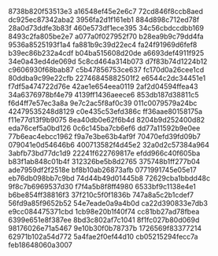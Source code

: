 8738b820f53513e3
a16548ef45e2e6c7
72cd846f8ccb8aed
dc925ec87342aba2
3956fa2d1f161eb1
884d898c712ed78f
28a0d73ddfe3b83f
460e573df1ece395
34c56cbdccdbb169
8493c2fa805be2e7
a077a0f027952f70
b28ea9b9c79dd4fa
9536a8525193f1a4
fa881b9c39d22ec4
fa24f91969d6fef8
b39ec86b232a4cdf
b04ba515608d20de
a6693def4911f925
34e0a43ed4de069d
5c8cd464a314b073
d7f83b74d1224b12
c9606930f68bab87
c5b47856753ce637
fc170d0a26cee1cd
80ddba9c99e22cfb
22746845882501f2
e6544c2dc34451e1
f7df5a474722d76e
42ae1e654eea0119
2af2d04594ffea43
34a6376978bf4e79
4139ff1436aeece6
853db187d38811c5
f6d4ff7e57ec3a8a
9e7c2ac5f8af0c39
011c0079579a24bc
42479535248d8129
c0e435c53efd386c
ff36aae80158175a
f11e77d13f9b9075
8ea40db0e62f6b4d
8204b9d252400d82
eda76cef5a0bd126
0c6c145ba7cb6ef6
dd77a11592b9e0ee
77b6eac4ebcc1962
f9a7e3be63b4af9f
70470efd39fd09b7
079041e0d54646b6
400713582f4d45e2
32a0d2c57384a964
3abfb73bd77dc1d9
22241f622769817e
efdd966c40f605ba
b83f1ab848c01b4f
312326be5b8d2765
375748b1ff277b04
ade7959df2f2518e
bf8b10ab26873afb
0771991745e05e17
eb76db098bb7c9bd
74d44b49d01445b8
72629cba1bbdd48c
9f8c7b6969537d30
f7f4a5b8f8ff4980
6533bf9c1138e4e1
b6be854ff38816f3
37f210c5f0f1836b
747a8a5c2b1cdef7
56fd9a85f9652b52
54e7eade0a9a4b0d
ca22d390833e7db3
e9cc084475371cbd
1cb98e20b1f40f74
cc81bb27ad78fbea
6399e651e8f387ee
8bd3c802af7c1041
8f1fc027b80d069d
98176026e71a5467
9e10b30f0b78737b
1726569f83377214
62971b102a54d772
5a4fae2f0ef44d10
cb05215294fecc7a
feb18648060a3007
